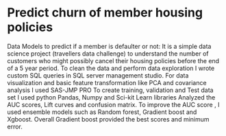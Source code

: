 # Predict churn of member housing policies
Data Models to predict if a member is defaulter or not: It is a simple data science project (travellers data challenge) to understand the number of customers who might possibly cancel their housing policies before the end of a 5 year period.
To clean the data and perform data exploration I wrote custom SQL queries in SQL server management studio.
For data visualization and basic feature transformation like PCA and covariance analysis I used SAS-JMP PRO
To create training, validation and Test data set I used python Pandas, Numpy and Sci-kit Learn libraries
Analyzed the AUC scores, Lift curves and confusion matrix. 
To improve the AUC score , I used ensemble models such as Random forest, Gradient boost and Xgboost. Overall Gradient boost provided the best scores and minimum error.
